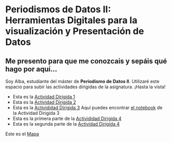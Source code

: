 # Periodismos de Datos II: Herramientas Digitales para la visualización y Presentación de Datos
## Me presento para que me conozcais y sepáis qué hago por aquí...

Soy Alba, estudiante del máster de **Periodismo de Datos II**. Utilizaré este espacio para subir las actividades dirigidas de la asignatura. ¡Hasta la vista!


- Esta es la [Actividad Dirigida 1](ad1.md)
- Esta es la [Actividad Dirigida 2](actividad-dirigida-2.md)
- Esta es la [Activididad Dirigida 3](AD3/AD3-api-covid-19-pandas.md) Aquí puedes encontrar [el notebook](ad3.ipynb) de la Actividad Dirigida 3 
- Esta es la primera parte de la [Activididad Dirigida 4](AD4-api-pandas.md)
- Esta es la segunda parte de la [Actividad Dirigida 4](ad4.2.md)

Este es el [Mapa](tipo.html)

